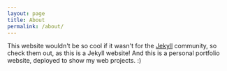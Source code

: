 ```yaml
---
layout: page
title: About
permalink: /about/
---
```


This website wouldn't be so cool if it wasn't for the <a href="http://jekyllrb.com/community/">Jekyll</a> community, so check them out, as this is a Jekyll website! And this is a personal portfolio website, deployed to show my web projects. :) 
